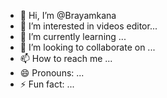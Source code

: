 - 👋 Hi, I’m @Brayamkana
- 👀 I’m interested in videos editor...
- 🌱 I’m currently learning ...
- 💞️ I’m looking to collaborate on ...
- 📫 How to reach me ...
- 😄 Pronouns: ...
- ⚡ Fun fact: ...

<!---
Brayamkana/Brayamkana is a ✨ special ✨ repository because its `README.md` (this file) appears on your GitHub profile.
You can click the Preview link to take a look at your changes.
--->
